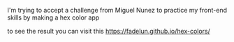 I'm trying to accept a challenge from Miguel Nunez to practice my front-end skills by making a hex color app



to see the result you can visit this https://fadelun.github.io/hex-colors/
